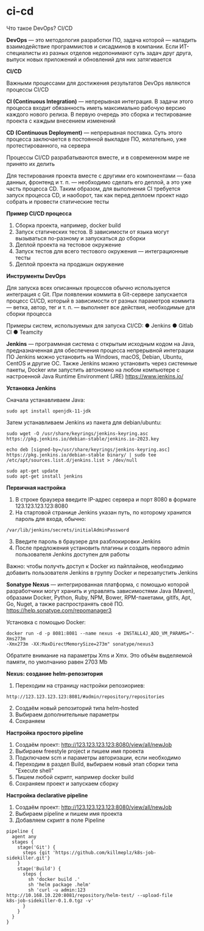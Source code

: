 # ci-cd
Что такое DevOps? CI/CD

**DevOps** — это методология разработки ПО, задача которой — наладить взаимодействие программистов и сисадминов в компании. Если ИТ-специалисты из разных отделов недопонимают суть задач друг друга, выпуск новых приложений и обновлений для них затягивается

**CI/CD**

Важными процессами для достижения результатов DevOps являются процессы CI/CD

**CI (Continuous Integration)** — непрерывная интеграция. В задачи этого процесса входит обязанность иметь максимально рабочую версию каждого нового релиза. В первую очередь это сборка и тестирование проекта с каждым внесением изменений

**CD (Continuous Deployment)** — непрерывная поставка. Суть этого процесса заключается в постоянной выкладке ПО, желательно, уже протестированного, на сервера

Процессы CI/CD разрабатываются вместе, и в современном мире не принято их делить

Для тестирования проекта вместе с другими его компонентами — база данных, фронтенд и т. п. — необходимо сделать его деплой, а это уже часть процесса CD. Таким образом, для выполнения CI требуется запуск процесса CD, и наоборот, так как перед деплоем проект надо собрать и провести статические тесты

**Пример CI/CD процесса**

1. Сборка проекта, например, docker build
2. Запуск статических тестов. В зависимости от языка могут вызываться по-разному и запускаться до сборки
3. Деплой проекта на тестовое окружение
4. Запуск тестов для всего тестового окружения — интеграционные тесты
5. Деплой проекта на продакшн окружение

**Инструменты DevOps**

Для запуска всех описанных процессов обычно используется интеграция с Git. При появлении коммита в Git-сервере запускается процесс CI/CD, который в зависимости от разных параметров коммита — ветка, автор, тег и т. п. — выполняет все действия, необходимые для сборки процесса

Примеры систем, используемых для запуска CI/CD:
● Jenkins
● Gitlab CI
● Teamcity

**Jenkins** — программная система с открытым исходным кодом на Java, предназначенная для обеспечения процесса непрерывной интеграции ПО Jenkins можно установить на Windows, macOS, Debian, Ubuntu, CentOS и другие ОС. Также Jenkins можно установить через системные пакеты, Docker или запустить автономно на любом компьютере с настроенной Java Runtime Environment (JRE) https://www.jenkins.io/

**Установка Jenkins**

Сначала устанавливаем Java:
```
sudo apt install openjdk-11-jdk
```
Затем устанавливаем Jenkins из пакета для debian/ubuntu:
```
sudo wget -O /usr/share/keyrings/jenkins-keyring.asc https://pkg.jenkins.io/debian-stable/jenkins.io-2023.key

echo deb [signed-by=/usr/share/keyrings/jenkins-keyring.asc] https://pkg.jenkins.io/debian-stable binary/ | sudo tee /etc/apt/sources.list.d/jenkins.list > /dev/null

sudo apt-get update
sudo apt-get install jenkins
```
**Первичная настройка**

1. В строке браузера введите IP-адрес сервера и порт 8080 в формате 123.123.123.123:8080
2. На стартовой странице Jenkins указан путь, по которому хранится пароль для входа, обычно:
```
/var/lib/jenkins/secrets/initialAdminPassword
```
3. Введите пароль в браузере для разблокировки Jenkins
4. После предложения установить плагины и создать первого admin пользователя Jenkins доступен для работы

Важно: чтобы получть доступ к Docker из пайплайнов, необходимо добавить пользователя Jenkins в группу Docker и перезапустить Jenkins

**Sonatype Nexus** — интегрированная платформа, с помощью которой разработчики могут хранить и управлять зависимостями Java (Maven), образами Docker, Python, Ruby, NPM, Bower, RPM-пакетами, gitlfs, Apt, Go, Nuget, а также распространять своё ПО. https://help.sonatype.com/repomanager3

Установка с помощью Docker:
```
docker run -d -p 8081:8081 --name nexus -e INSTALL4J_ADD_VM_PARAMS="-Xms273m
-Xmx273m -XX:MaxDirectMemorySize=273m" sonatype/nexus3
```
Обратите внимание на параметры Xms и Xmx. Это объём выделяемой памяти, по умолчанию равен 2703 Mb

**Nexus: создание helm-репозитория**

1. Переходим на страницу настройки репозиориев:
```
http://123.123.123.123:8081/#admin/repository/repositories
```
2. Создаём новый репозиторий типа helm-hosted
3. Выбираем дополнительные параметры
4. Сохраняем

**Настройка простого pipeline**

1. Создаём проект: http://123.123.123.123:8080/view/all/newJob
2. Выбираем freestyle project и пишем имя проекта
3. Подключаем scm и параметры авторизации, если необходимо
4. Переходим в раздел Build, выбираем новый этап сборки типа "Execute shell"
5. Пишем любой скрипт, например docker build
6. Сохраняем проект и запускаем сборку

**Настройка declarative pipeline**

1. Создаём проект: http://123.123.123.123:8080/view/all/newJob
2. Выбираем pipeline и пишем имя проекта
3. Добавляем скрипт в поле Pipeline
```
pipeline {
  agent any
  stages {
    stage('Git') {
      steps {git 'https://github.com/killmeplz/k8s-job-sidekiller.git'}
    }
    stage('Build') {
      steps {
        sh 'docker build .'
        sh 'helm package .helm'
        sh 'curl -u admin:123
http://10.168.10.220:8081/repository/helm-test/ --upload-file
k8s-job-sidekiller-0.1.0.tgz -v'
      }
    }
  }
}
```

